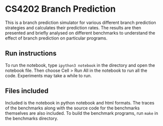 # CS4202 Branch Prediction
This is a branch prediction simulator for various different branch prediction strategies and calculates their prediction rates. The results are then presented and briefly analysed on different benchmarks to understand the effect of branch prediction on particular programs.

## Run instructions
To run the notebook, type `ipython3 notebook` in the directory and open the notebook file. Then choose Cell > Run All in the notebook to run all the code. Experiments may take a while to run.

## Files included
Included is the notebook in python notebook and html formats. The traces of the benchmarks along with the source code for the benchmarks themselves are also included. To build the benchmark programs, run `make` in the benchmarks directory.
